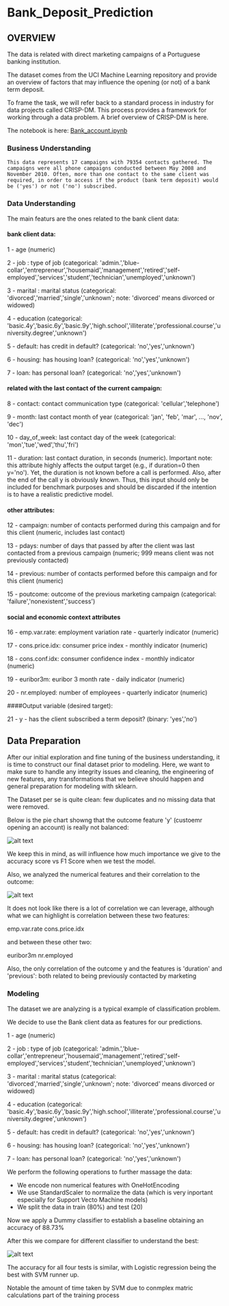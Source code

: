 # Bank_Deposit_Prediction

## OVERVIEW

The data is related with direct marketing campaigns of a Portuguese banking institution. 

The dataset comes from the UCI Machine Learning repository and provide an overview of factors that may influence the opening (or not) of a bank term deposit.

To frame the task, we will refer back to a standard process in industry for data projects called CRISP-DM. This process provides a framework for working through a data problem. A brief overview of CRISP-DM is here.

The notebook is here: [Bank_account.ipynb](https://github.com/DomenicoTanzarella/Bank_Deposit_Prediction/blob/main/bank_account.ipynb) 

### Business Understanding

    This data represents 17 campaigns with 79354 contacts gathered. The campaigns were all phone campaigns conducted between May 2008 and November 2010. Often, more than one contact to the same client was required, in order to access if the product (bank term deposit) would be ('yes') or not ('no') subscribed.


### Data Understanding

The main featurs are the ones related to the bank client data:

#### bank client data:
1 - age (numeric)

2 - job : type of job (categorical: 'admin.','blue-collar','entrepreneur','housemaid','management','retired','self-employed','services','student','technician','unemployed','unknown')

3 - marital : marital status (categorical: 'divorced','married','single','unknown'; note: 'divorced' means divorced or widowed)

4 - education (categorical: 'basic.4y','basic.6y','basic.9y','high.school','illiterate','professional.course','university.degree','unknown')

5 - default: has credit in default? (categorical: 'no','yes','unknown')

6 - housing: has housing loan? (categorical: 'no','yes','unknown')

7 - loan: has personal loan? (categorical: 'no','yes','unknown')

#### related with the last contact of the current campaign:
8 - contact: contact communication type (categorical: 'cellular','telephone')

9 - month: last contact month of year (categorical: 'jan', 'feb', 'mar', ..., 'nov', 'dec')

10 - day_of_week: last contact day of the week (categorical: 'mon','tue','wed','thu','fri')

11 - duration: last contact duration, in seconds (numeric). Important note: this attribute highly affects the output target (e.g., if duration=0 then y='no'). Yet, the duration is not known before a call is performed. Also, after the end of the call y is obviously known. Thus, this input should only be included for benchmark purposes and should be discarded if the intention is to have a realistic predictive model.

#### other attributes:
12 - campaign: number of contacts performed during this campaign and for this client (numeric, includes last contact)

13 - pdays: number of days that passed by after the client was last contacted from a previous campaign (numeric; 999 means client was not previously contacted)

14 - previous: number of contacts performed before this campaign and for this client (numeric)

15 - poutcome: outcome of the previous marketing campaign (categorical: 'failure','nonexistent','success')

#### social and economic context attributes
16 - emp.var.rate: employment variation rate - quarterly indicator (numeric)

17 - cons.price.idx: consumer price index - monthly indicator (numeric)

18 - cons.conf.idx: consumer confidence index - monthly indicator (numeric)

19 - euribor3m: euribor 3 month rate - daily indicator (numeric)

20 - nr.employed: number of employees - quarterly indicator (numeric)

####Output variable (desired target):

21 - y - has the client subscribed a term deposit? (binary: 'yes','no')

## Data Preparation

After our initial exploration and fine tuning of the business understanding, it is time to construct our final dataset prior to modeling. Here, we want to make sure to handle any integrity issues and cleaning, the engineering of new features, any transformations that we believe should happen and general preparation for modeling with sklearn.

The Dataset per se is quite clean: few duplicates and no missing data that were removed.

Below is the pie chart showng that the outcome feature 'y' (custoemr opening an account) is really not balanced:

![alt text](https://github.com/DomenicoTanzarella/Bank_Deposit_Prediction/blob/main/outcome_distribution.png)

We keep this in mind, as will influence how much importance we give to the accuracy score vs F1 Score when we test the model.

Also, we analyzed the numerical features and their correlation to the outcome:

![alt text](https://github.com/DomenicoTanzarella/Bank_Deposit_Prediction/blob/main/correlation_matrix.png)

It does not look like there is a lot of correlation we can leverage, although what we can highlight is correlation between these two features:

emp.var.rate
cons.price.idx

and between these other two:

euribor3m
nr.employed

Also, the only correlation of the outcome y and the features is 'duration' and 'previous': both related to being previously contacted by marketing

### Modeling

The dataset we are analyzing is a typical example of classification problem.

We decide to use the Bank client data as features for our predictions. 

1 - age (numeric)

2 - job : type of job (categorical: 'admin.','blue-collar','entrepreneur','housemaid','management','retired','self-employed','services','student','technician','unemployed','unknown')

3 - marital : marital status (categorical: 'divorced','married','single','unknown'; note: 'divorced' means divorced or widowed)

4 - education (categorical: 'basic.4y','basic.6y','basic.9y','high.school','illiterate','professional.course','university.degree','unknown')

5 - default: has credit in default? (categorical: 'no','yes','unknown')

6 - housing: has housing loan? (categorical: 'no','yes','unknown')

7 - loan: has personal loan? (categorical: 'no','yes','unknown')


We perform the following operations to further massage the data:

- We encode non numerical features with OneHotEncoding
- We use StandardScaler to normalize the data (which is very inportant especially for Support Vecto Machine models)
- We split the data in train (80%) and test (20)

Now we apply a Dummy classifier to establish a baseline obtaining an accuracy of 88.73%

After this we compare for different classifier to understand the best:

![alt text](https://github.com/DomenicoTanzarella/Bank_Deposit_Prediction/blob/main/classifier_comparison.png)

The accuracy for all four tests is similar, with Logistic regression being the best with SVM runner up.

Notable the amount of time taken by SVM due to conmplex matric calculations part of the training process
